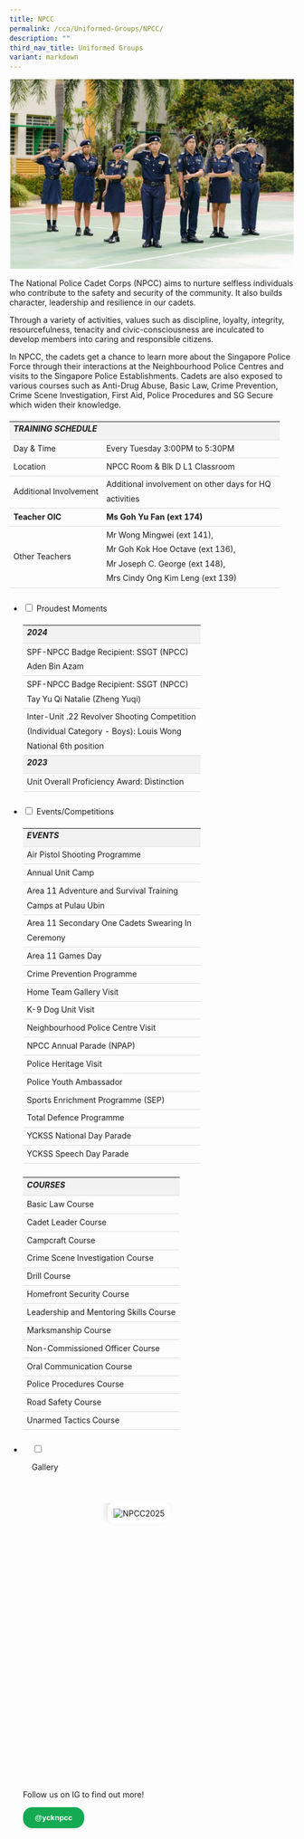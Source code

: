 ```yaml
---
title: NPCC
permalink: /cca/Uniformed-Groups/NPCC/
description: ""
third_nav_title: Uniformed Groups
variant: markdown
---
```

<img alt="NPCC Image" src="/images/Our%20Curriculum/Non%20Academic%20Programmes/CoCurricular%20Activities/Uniformed%20Groups/NPCC/N1.jpg">

<p>The National Police Cadet Corps (NPCC) aims to nurture selfless individuals who contribute to the safety and security of the community. It also builds character, leadership and resilience in our cadets.</p>

<p>Through a variety of activities, values such as discipline, loyalty, integrity, resourcefulness, tenacity and civic-consciousness are inculcated to develop members into caring and responsible citizens.</p>

<p>In NPCC, the cadets get a chance to learn more about the Singapore Police Force through their interactions at the Neighbourhood Police Centres and visits to the Singapore Police Establishments. Cadets are also exposed to various courses such as Anti-Drug Abuse, Basic Law, Crime Prevention, Crime Scene Investigation, First Aid, Police Procedures and SG Secure which widen their knowledge.</p>

<table class="yck-table">
<thead>
<tr>
<th class="yck-th"><h5>TRAINING SCHEDULE</h5></th>
<th class="yck-th"><h5></h5></th>
</tr>
</thead>
<tbody>
<tr>
<td class="yck-td">Day &amp; Time</td>
<td class="yck-td">Every Tuesday 3:00PM to 5:30PM</td>
</tr>
<tr>
<td class="yck-td">Location</td>
<td class="yck-td">NPCC Room &amp; Blk D L1 Classroom</td>
</tr>
<tr>
<td class="yck-td">Additional Involvement</td>
<td class="yck-td">Additional involvement on other days for HQ activities</td>
</tr>
<tr>
<td class="yck-td"><strong>Teacher OIC</strong></td>
<td class="yck-td"><strong>Ms Goh Yu Fan (ext 174)</strong></td>
</tr>
<tr>
<td class="yck-td">Other Teachers</td>
<td class="yck-td">Mr Wong Mingwei (ext 141),<br>Mr Goh Kok Hoe Octave (ext 136),<br>Mr Joseph C. George (ext 148),<br>Mrs Cindy Ong Kim Leng (ext 139)</td>
</tr>
</tbody>
</table>

<ul class="jekyllcodex_accordion">
<li>
<input type="checkbox" id="accordion1">
<label for="accordion1">Proudest Moments</label>
<div>
<table class="yck-table">
<thead>
<tr>
<th class="yck-th"><h5>2024</h5></th>
</tr>
</thead>
<tbody>
<tr>
<td class="yck-td">SPF-NPCC Badge Recipient: SSGT (NPCC) Aden Bin Azam</td>
</tr>
<tr>
<td class="yck-td">SPF-NPCC Badge Recipient: SSGT (NPCC) Tay Yu Qi Natalie (Zheng Yuqi)</td>
</tr>
<tr>
<td class="yck-td">Inter-Unit .22 Revolver Shooting Competition (Individual Category - Boys): Louis Wong National 6th position</td>
</tr>
<tr>
<th class="yck-th"><h5>2023</h5></th>
</tr>
<tr>
<td class="yck-td">Unit Overall Proficiency Award: Distinction</td>
</tr>
</tbody>
</table>
</div>
</li>

<li>
<input type="checkbox" id="accordion2">
<label for="accordion2">Events/Competitions</label>
<div>
<table class="yck-table">
<thead>
<tr>
<th class="yck-th"><h5>Events</h5></th>
</tr>
</thead>
<tbody>
<tr><td class="yck-td">Air Pistol Shooting Programme</td></tr>
<tr><td class="yck-td">Annual Unit Camp</td></tr>
<tr><td class="yck-td">Area 11 Adventure and Survival Training Camps at Pulau Ubin</td></tr>
<tr><td class="yck-td">Area 11 Secondary One Cadets Swearing In Ceremony</td></tr>
<tr><td class="yck-td">Area 11 Games Day</td></tr>
<tr><td class="yck-td">Crime Prevention Programme</td></tr>
<tr><td class="yck-td">Home Team Gallery Visit</td></tr>
<tr><td class="yck-td">K-9 Dog Unit Visit</td></tr>
<tr><td class="yck-td">Neighbourhood Police Centre Visit</td></tr>
<tr><td class="yck-td">NPCC Annual Parade (NPAP)</td></tr>
<tr><td class="yck-td">Police Heritage Visit</td></tr>
<tr><td class="yck-td">Police Youth Ambassador</td></tr>
<tr><td class="yck-td">Sports Enrichment Programme (SEP)</td></tr>
<tr><td class="yck-td">Total Defence Programme</td></tr>
<tr><td class="yck-td">YCKSS National Day Parade</td></tr>
<tr><td class="yck-td">YCKSS Speech Day Parade</td></tr>
</tbody>
</table>

<table class="yck-table">
<thead>
<tr>
<th class="yck-th"><h5>Courses</h5></th>
</tr>
</thead>
<tbody>
<tr><td class="yck-td">Basic Law Course</td></tr>
<tr><td class="yck-td">Cadet Leader Course</td></tr>
<tr><td class="yck-td">Campcraft Course</td></tr>
<tr><td class="yck-td">Crime Scene Investigation Course</td></tr>
<tr><td class="yck-td">Drill Course</td></tr>
<tr><td class="yck-td">Homefront Security Course</td></tr>
<tr><td class="yck-td">Leadership and Mentoring Skills Course</td></tr>
<tr><td class="yck-td">Marksmanship Course</td></tr>
<tr><td class="yck-td">Non-Commissioned Officer Course</td></tr>
<tr><td class="yck-td">Oral Communication Course</td></tr>
<tr><td class="yck-td">Police Procedures Course</td></tr>
<tr><td class="yck-td">Road Safety Course</td></tr>
<tr><td class="yck-td">Unarmed Tactics Course</td></tr>
</tbody>
</table>
</div>
</li>
    
<li>

&nbsp;&nbsp;&nbsp;&nbsp;<input type="checkbox" id="accordion3">

&nbsp;&nbsp;&nbsp;&nbsp;<label for="accordion3">Gallery</label>

&nbsp;&nbsp;&nbsp;&nbsp;<div>

<div class="wrapper">
<div class="item item1">
  <img style="border-radius: 10px; border: 10px solid white; box-shadow: -5px -5px 10px rgba(0,0,0,0.1);" alt="NPCC2025" src="https://www.yiochukangsec.moe.edu.sg/images/Our%20Curriculum/Non%20Academic%20Programmes/CoCurricular%20Activities/Uniformed%20Groups/NPCC/NPCC2025Slide1.png">
</div>
<div class="item item2">
  <img style="border-radius: 10px; border: 10px solid white; box-shadow: -5px -5px 10px rgba(0,0,0,0.1);" alt="NPCC2025" src="https://www.yiochukangsec.moe.edu.sg/images/Our%20Curriculum/Non%20Academic%20Programmes/CoCurricular%20Activities/Uniformed%20Groups/NPCC/NPCC2025Slide2.png">
</div>
<div class="item item3">
  <img style="border-radius: 10px; border: 10px solid white; box-shadow: -5px -5px 10px rgba(0,0,0,0.1);" alt="NPCC2025" src="https://www.yiochukangsec.moe.edu.sg/images/Our%20Curriculum/Non%20Academic%20Programmes/CoCurricular%20Activities/Uniformed%20Groups/NPCC/NPCC2025Slide3.png">
</div>
<div class="item item4">
  <img style="border-radius: 10px; border: 10px solid white; box-shadow: -5px -5px 10px rgba(0,0,0,0.1);" alt="NPCC2025" src="https://www.yiochukangsec.moe.edu.sg/images/Our%20Curriculum/Non%20Academic%20Programmes/CoCurricular%20Activities/Uniformed%20Groups/NPCC/NPCC2025Slide4.png">
</div>
<div class="item item5">
  <img style="border-radius: 10px; border: 10px solid white; box-shadow: -5px -5px 10px rgba(0,0,0,0.1);" alt="NPCC2025" src="https://www.yiochukangsec.moe.edu.sg/images/Our%20Curriculum/Non%20Academic%20Programmes/CoCurricular%20Activities/Uniformed%20Groups/NPCC/NPCC2025Slide1.png">
</div>
<div class="item item6">
  <img style="border-radius: 10px; border: 10px solid white; box-shadow: -5px -5px 10px rgba(0,0,0,0.1);" alt="NPCC2025" src="https://www.yiochukangsec.moe.edu.sg/images/Our%20Curriculum/Non%20Academic%20Programmes/CoCurricular%20Activities/Uniformed%20Groups/NPCC/NPCC2025Slide2.png">
</div>
<div class="item item7">
  <img style="border-radius: 10px; border: 10px solid white; box-shadow: -5px -5px 10px rgba(0,0,0,0.1);" alt="NPCC2025" src="https://www.yiochukangsec.moe.edu.sg/images/Our%20Curriculum/Non%20Academic%20Programmes/CoCurricular%20Activities/Uniformed%20Groups/NPCC/NPCC2025Slide3.png">
</div>
<div class="item item8">
  <img style="border-radius: 10px; border: 10px solid white; box-shadow: -5px -5px 10px rgba(0,0,0,0.1);" alt="NPCC2025" src="https://www.yiochukangsec.moe.edu.sg/images/Our%20Curriculum/Non%20Academic%20Programmes/CoCurricular%20Activities/Uniformed%20Groups/NPCC/NPCC2025Slide4.png">
</div>
</div>
    


<span>Follow us on IG to find out more!</span>

<div class="instagram_button">
<button role="button" class="button-37"><a style="text-decoration: none; color: #fff; font-weight: 800" rel="noopener noreferrer" target="_blank" href="https://www.instagram.com/ycknpcc"> @ycknpcc </a></button>
</div>
</div></li>
	
	

	
</ul>


<style>
p,
h1,
h2,
h3,
h4,
h5,
h6 {
	overflow-wrap: break-word;
}
	
p {
	text-wrap: pretty;
}
h1,
h2,
h3,
h4,
h5,
h6 {
	text-wrap: balance;
}
#root,
#__next {
	isolation: isolate;
}

                                    .wrapper {
                                        width: 100%;
                                        max-width: 1270px;
                                        margin-inline: auto;
                                        position: relative;
                                        height: 493px;
                                        margin-top: 1.5rem;
                                        overflow: hidden;
                                        mask-image: linear-gradient(to right,
                                                rgba(0, 0, 0, 0), rgba(0, 0, 0, 1) 8%,
                                                rgba(0, 0, 0, 1) 92%,
                                                rgba(0, 0, 0, 0));
                                    }
                                    @keyframes scrollLeft {
                                        to {
                                            left: -840px;
                                        }
                                    }
                                    .item {
                                        width: 840px;
                                        height: 493px;
                                        background-color: none;
                                        border-radius: 16px;
                                        position: absolute;
                                        left: max(calc(1024px * 8), 100%);
                                        animation-name: scrollLeft;
                                        animation-duration: 120s;
                                        animation-timing-function: ease-in-out;
                                        animation-iteration-count: infinite;
                                    }
                                    .wrapper:hover .item {
                                        animation-play-state: paused;
                                    }
                                    .item1 {
                                        animation-delay: calc(120s / 8 * (8 - 1) * -1);
                                    }
                                    .item2 {
                                        animation-delay: calc(120s / 8 * (8 - 2) * -1);
                                    }
                                    .item3 {
                                        animation-delay: calc(120s / 8 * (8 - 3) * -1);
                                    }
                                    .item4 {
                                        animation-delay: calc(120s / 8 * (8 - 4) * -1);
                                    }
                                    .item5 {
                                        animation-delay: calc(120s / 8 * (8 - 5) * -1);
                                    }
                                    .item6 {
                                        animation-delay: calc(120s / 8 * (8 - 6) * -1);
                                    }
                                    .item7 {
                                        animation-delay: calc(120s / 8 * (8 - 7) * -1);
                                    }
                                    .item8 {
                                        animation-delay: calc(120s / 8 * (8 - 8) * -1);
                                    }
/* CSS */
.button-37 {
background-color: #13aa52;
border: 1px solid #13aa52;
border-radius: 16px;
box-shadow: rgba(0, 0, 0, .1) 0 2px 4px 0;
box-sizing: border-box;
color: #fff;
cursor: pointer;
padding: 10px 20px;
text-align: center;
transform: translateY(0);
transition: transform 150ms, box-shadow 150ms;
user-select: none;
-webkit-user-select: none;
touch-action: manipulation;
}
.button-37:hover {
box-shadow: rgba(0, 0, 0, .25) 0 3px 9px 0;
transform: translateY(-2px);
}
	
.yck-table {
    border-collapse: collapse;
    max-width: 100%;
    margin-top: 1.5em;
    margin-bottom: clamp(1em, 5%, 3em);
}
.yck-th {
    background-color: #f2f2f2;
    text-align: left;
    border-bottom: 1px solid #ddd;
    text-transform: uppercase;
}
.yck-th h4, .yck-th h5, .yck-th h6 {
    margin: 0 0 0.5em 0;
}
.yck-td {
    border-bottom: 1px solid #ddd;
    max-width: 300px;
    word-wrap: break-word;
    line-height: 1.6rem;
}
.wrapper img {
    border-radius: 10px;
    border: 10px solid white;
    box-shadow: -5px -5px 10px rgba(0,0,0,0.1);
}

.yck-strong {
  font-weight: 700;
}

.yck-flexbox-grid {
  --min: 25ch;
  --gap: 1.5em;

  display: flex;
  flex-wrap: wrap;
  gap: var(--gap);
}

.yck-flexbox-grid > * {
  flex: 1 1 var(--min);
}

/* Keyframe for fade-in and slide-down */
@keyframes fadeInSlideDown {
	0% {
		max-height: auto;
		opacity: 0;
	}
	100% {
		max-height: auto; /* Adjust as needed */
		opacity: 1;
	}
}

/* Keyframe for fade-out and slide-up */
@keyframes fadeOutSlideUp {
	0% {
		max-height: auto;
		opacity: 1;
	}
	100% {
		max-height: auto;
		opacity: 0;
	}
}
	
	</style>